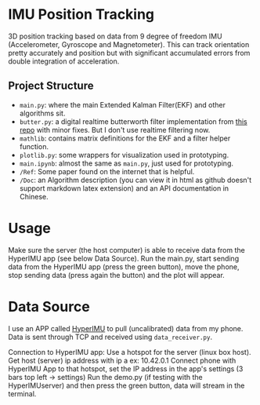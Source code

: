 # IMU Position Tracking
3D position tracking based on data from 9 degree of freedom IMU (Accelerometer, Gyroscope and Magnetometer). This can track orientation pretty accurately and position but with significant accumulated errors from double integration of acceleration.

## Project Structure
- `main.py`: where the main Extended Kalman Filter(EKF) and other algorithms sit.
- `butter.py`: a digital realtime butterworth filter implementation from [this repo](https://github.com/keikun555/Butter) with minor fixes. But I don't use realtime filtering now.
- `mathlib`: contains matrix definitions for the EKF and a filter helper function.
- `plotlib.py`: some wrappers for visualization used in prototyping.
- `main.ipynb`: almost the same as `main.py`, just used for prototyping.
- `/Ref`: Some paper found on the internet that is helpful.
- `/Doc`: an Algorithm description (you can view it in html as github doesn't support markdown latex extension) and an API documentation in Chinese.

# Usage
Make sure the server (the host computer) is able to receive data from the HyperIMU app (see below Data Source).
Run the main.py, start sending data from the HyperIMU app (press the green button), move the phone, stop sending data (press again the button) and the plot will appear.

# Data Source
I use an APP called [HyperIMU](https://play.google.com/store/apps/details?id=com.ianovir.hyper_imu) to pull (uncalibrated) data from my phone. Data is sent through TCP and received using `data_receiver.py`.

Connection to HyperIMU app:
Use a hotspot for the server (linux box host).
Get host (server) ip address with ip a
ex: 10.42.0.1
Connect phone with HyperIMU App to that hotspot, set the IP address in the app's settings (3 bars top left -> settings)
Run the demo.py (if testing with the HyperIMUserver) and then press the green button, data will stream in the terminal.
